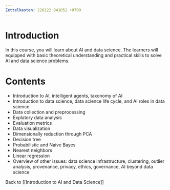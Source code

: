 ```yaml
---
Zettelkasten: 220122 041052 +0700
---
```

# Introduction
In this course, you will learn about AI and data science. The learners will equipped with basic theoretical understanding and practical skills to solve AI and data science problems.

# Contents
* Introduction to AI, intelligent agents, taxonomy of AI
* Introduction to data science, data science life cycle, and AI roles in data science
* Data collection and preprocessing
* Explatory data analysis
* Evaluation metrics
* Data visualization
* Dimensionally reduction through PCA
* Decision tree
* Probabilistic and Naive Bayes
* Nearest neighbors
* Linear regression
* Overview of other issues: data science infrastructure, clustering, outlier analysis, provenance, privacy, ethics, governance, AI beyond data science

Back to [[Introduction to AI and Data Science]]